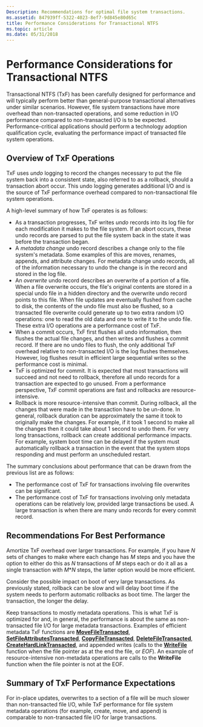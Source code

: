 ```yaml
---
Description: Recommendations for optimal file system transactions.
ms.assetid: 847939ff-5322-4023-8ef7-9d845e80d65c
title: Performance Considerations for Transactional NTFS
ms.topic: article
ms.date: 05/31/2018
---
```


# Performance Considerations for Transactional NTFS

Transactional NTFS (TxF) has been carefully designed for performance and will typically perform better than general-purpose transactional alternatives under similar scenarios. However, file system transactions have more overhead than non-transacted operations, and some reduction in I/O performance compared to non-transacted I/O is to be expected. Performance-critical applications should perform a technology adoption qualification cycle, evaluating the performance impact of transacted file system operations.

## Overview of TxF Operations

TxF uses *undo* logging to record the changes necessary to put the file system back into a consistent state, also referred to as a rollback, should a transaction abort occur. This undo logging generates additional I/O and is the source of TxF performance overhead compared to non-transactional file system operations.

A high-level summary of how TxF operates is as follows:

-   As a transaction progresses, TxF writes *undo* records into its log file for each modification it makes to the file system. If an abort occurs, these undo records are parsed to put the file system back in the state it was before the transaction began.
-   A *metadata change* undo record describes a change only to the file system's metadata. Some examples of this are moves, renames, appends, and attribute changes. For metadata change undo records, all of the information necessary to undo the change is in the record and stored in the log file.
-   An *overwrite* undo record describes an overwrite of a portion of a file. When a file overwrite occurs, the file's original contents are stored in a special undo file in a hidden directory and the overwrite undo record points to this file. When file updates are eventually flushed from cache to disk, the contents of the undo file must also be flushed, so a transacted file overwrite could generate up to two extra random I/O operations: one to read the old data and one to write it to the undo file. These extra I/O operations are a performance cost of TxF.
-   When a commit occurs, TxF first flushes all undo information, then flushes the actual file changes, and then writes and flushes a commit record. If there are no undo files to flush, the only additional TxF overhead relative to non-transacted I/O is the log flushes themselves. However, log flushes result in efficient large sequential writes so the performance cost is minimal.
-   TxF is optimized for commit. It is expected that most transactions will succeed and not need to rollback, therefore all undo records for a transaction are expected to go unused. From a performance perspective, TxF commit operations are fast and rollbacks are resource-intensive.
-   Rollback is more resource-intensive than commit. During rollback, all the changes that were made in the transaction have to be un-done. In general, rollback duration can be approximately the same it took to originally make the changes. For example, if it took 1 second to make all the changes then it could take about 1 second to undo them. For very long transactions, rollback can create additional performance impacts. For example, system boot time can be delayed if the system must automatically rollback a transaction in the event that the system stops responding and must perform an unscheduled restart.

The summary conclusions about performance that can be drawn from the previous list are as follows:

-   The performance cost of TxF for transactions involving file overwrites can be significant.
-   The performance cost of TxF for transactions involving only metadata operations can be relatively low, provided large transactions be used. A large transaction is when there are many undo records for every commit record.

## Recommendations For Best Performance

Amortize TxF overhead over larger transactions. For example, if you have *N* sets of changes to make where each change has *M* steps and you have the option to either do this as *N* transactions of *M* steps each or do it all as a single transaction with *M*\**N* steps, the latter option would be more efficient.

Consider the possible impact on boot of very large transactions. As previously stated, rollback can be slow and will delay boot time if the system needs to perform automatic rollbacks as boot time. The larger the transaction, the longer the delay.

Keep transactions to mostly metadata operations. This is what TxF is optimized for and, in general, the performance is about the same as non-transacted file I/O for large metadata transactions. Examples of efficient metadata TxF functions are [**MoveFileTransacted**](/windows/desktop/api/WinBase/nf-winbase-movefiletransacteda), [**SetFileAttributesTransacted**](/windows/desktop/api/WinBase/nf-winbase-setfileattributestransacteda), [**CopyFileTransacted**](/windows/desktop/api/WinBase/nf-winbase-copyfiletransacteda), [**DeleteFileTransacted**](/windows/desktop/api/WinBase/nf-winbase-deletefiletransacteda), [**CreateHardLinkTransacted**](/windows/desktop/api/WinBase/nf-winbase-createhardlinktransacteda), and appended writes (calls to the [**WriteFile**](/windows/desktop/api/FileAPI/nf-fileapi-writefile) function when the file pointer as at the end the file, or *EOF*). An example of resource-intensive non-metadata operations are calls to the **WriteFile** function when the file pointer is not at the EOF.

## Summary of TxF Performance Expectations

For in-place updates, overwrites to a section of a file will be much slower than non-transacted file I/O, while TxF performance for file system metadata operations (for example, create, move, and append) is comparable to non-transacted file I/O for large transactions.

 

 



